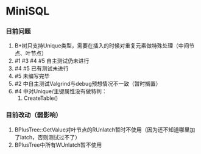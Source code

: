 # MiniSQL

### 目前问题
1. B+树只支持Unique类型，需要在插入的时候对重复元素做特殊处理（中间节点、叶节点）
2. #1 #3 #4 #5 自主测试仍未进行
3. #4 #5 已有测试未进行
4. #5 未编写完毕
5. #2 中自主测试Valgrind与debug预想情况不一致（暂时搁置）
6. #4 中对Unique/主键属性没有做特判：
   1. CreateTable()

### 目前改动（弱影响）
1. BPlusTree::GetValue对叶节点的RUnlatch暂时不使用（因为还不知道哪里加了latch，否则测试过不了）
2. BPlusTree中所有WUnlatch暂不使用